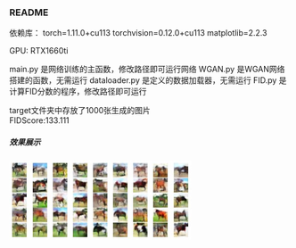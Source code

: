 ### README

依赖库：
torch=1.11.0+cu113
torchvision=0.12.0+cu113
matplotlib=2.2.3

GPU: RTX1660ti

main.py 是网络训练的主函数，修改路径即可运行网络
WGAN.py 是WGAN网络搭建的函数，无需运行
dataloader.py 是定义的数据加载器，无需运行
FID.py 是计算FID分数的程序，修改路径即可运行

target文件夹中存放了1000张生成的图片<br>
FIDScore:133.111

##### 效果展示

![](res/1.jpg)
